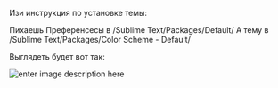Изи инструкция по установке темы:

Пихаешь Преференсесы в /Sublime Text/Packages/Default/
А тему в /Sublime Text/Packages/Color Scheme - Default/

Выглядеть будет вот так:

![enter image description here](http://i74.fastpic.ru/big/2015/1207/2d/ed7a15e51be847999d483d47a728332d.png)

